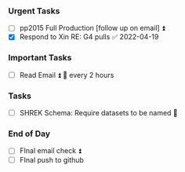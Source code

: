 ### Urgent Tasks
- [ ] pp2015 Full Production [follow up on email] ⏫
- [x] Respond to Xin RE: G4 pulls ✅ 2022-04-19
### Important Tasks
- [ ] Read Email ⏫ 🔁 every 2 hours
### Tasks
- [ ] SHREK Schema: Require datasets to be named 🔽

### End of Day
- [ ] FInal email check ⏫
- [ ] FInal push to github
